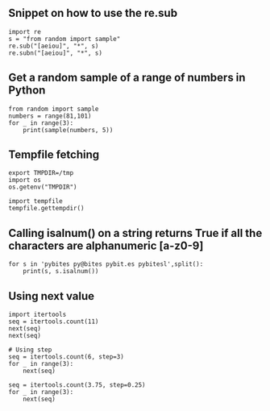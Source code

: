 ## Snippet on how to use the re.sub

```
import re
s = "from random import sample"
re.sub("[aeiou]", "*", s)
re.subn("[aeiou]", "*", s)
```

## Get a random sample of a range of numbers in Python

```
from random import sample
numbers = range(81,101)
for _ in range(3):
    print(sample(numbers, 5))
```
## Tempfile fetching
```
export TMPDIR=/tmp
import os
os.getenv("TMPDIR")

import tempfile
tempfile.gettempdir()
```
## Calling isalnum() on a string returns True if all the characters are alphanumeric [a-z0-9]
```
for s in 'pybites py@bites pybit.es pybitesl',split():
    print(s, s.isalnum())
```

## Using next value
```
import itertools
seq = itertools.count(11)
next(seq)
next(seq)

# Using step
seq = itertools.count(6, step=3)
for _ in range(3):
    next(seq)
    
seq = itertools.count(3.75, step=0.25)
for _ in range(3):
    next(seq)
```
